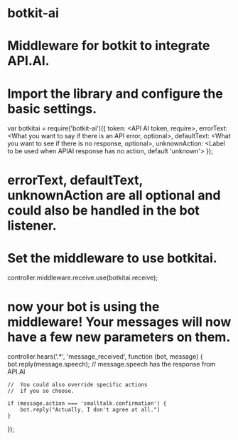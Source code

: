 # botkit-ai

# Middleware for botkit to integrate API.AI.

# Import the library and configure the basic settings.

var botkitai = require('botkit-ai')({
	token: <API AI token, require>,
	errorText: <What you want to say if there is an API error, optional>,
	defaultText: <What you want to see if there is no response, optional>,
	unknownAction: <Label to be used when APIAI response has no action, default 'unknown'>
});

# errorText, defaultText, unknownAction are all optional and could also be handled in the bot listener.

# Set the middleware to use botkitai.

controller.middleware.receive.use(botkitai.receive);

# now your bot is using the middleware! Your messages will now have a few new parameters on them.

controller.hears('.*', 'message_received', function (bot, message) {
	bot.reply(message.speech); // message.speech has the response from API.AI
	
	//  You could also override specific actions
	//  if you so choose.                         
	
	if (message.action === 'smalltalk.confirmation') {
		bot.reply("Actually, I don't agree at all.")
	}

});